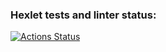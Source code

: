 ### Hexlet tests and linter status:
[![Actions Status](https://github.com/alexeylozenko/backend-project-lvl2/workflows/hexlet-check/badge.svg)](https://github.com/alexeylozenko/backend-project-lvl2/actions)